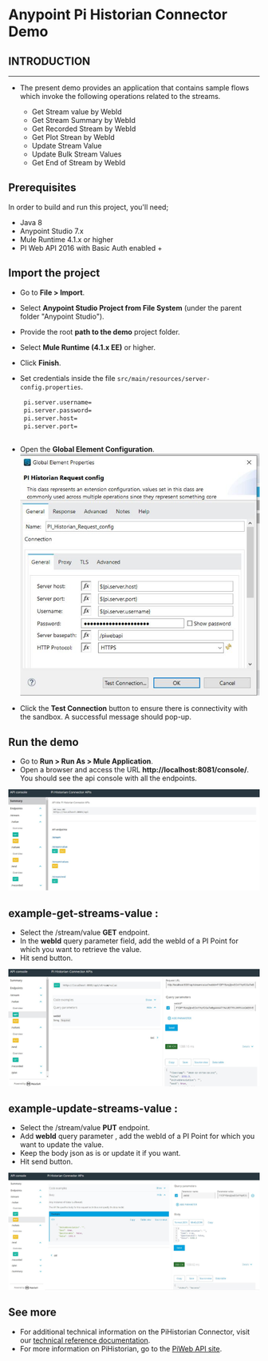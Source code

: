 Anypoint Pi Historian Connector Demo
==================================


## INTRODUCTION
------------


* The present demo provides an application that contains sample flows which invoke the following operations related to the streams.

   * Get Stream value by WebId
   * Get Stream Summary by WebId
   * Get Recorded Stream by WebId
   * Get Plot Strean by WebId
   * Update Stream Value
   * Update Bulk Stream Values
   * Get End of Stream by WebId


## Prerequisites
In order to build and run this project, you'll need;
* Java 8
* Anypoint Studio 7.x
* Mule Runtime 4.1.x or higher
* PI Web API 2016 with Basic Auth enabled +


## Import the project

* Go to **File > Import**.
* Select **Anypoint Studio Project from File System** (under the parent folder "Anypoint Studio").
* Provide the root **path to the demo** project folder.
* Select **Mule Runtime (4.1.x EE)** or higher.
* Click **Finish**.
* Set credentials inside the file `src/main/resources/server-config.properties`.

   ```
    pi.server.username=
    pi.server.password=
    pi.server.host=
    pi.server.port=
    
   ```
   
* Open the **Global Element Configuration**.
   ![Global Element](images/pi-historian-config.JPG)
   
* Click the **Test Connection** button to ensure there is connectivity with the sandbox. A successful message should pop-up.

## Run the demo

* Go to **Run > Run As > Mule Application**. 
* Open a browser and access the URL **http://localhost:8081/console/**. You should see the api console with all the endpoints.

![Console](images/console.JPG)

## example-get-streams-value :

* Select the /stream/value **GET** endpoint.
* In the **webId** query parameter field, add the webId of a PI Point for which you want to retrieve the value.
* Hit send button.

![getStreamValues](images/stream-values.JPG)

## example-update-streams-value :

* Select the /stream/value **PUT** endpoint.
* Add **webId** query parameter , add the webId of a PI Point for which you want to update the value.
* Keep the body json as is or update it if you want.
* Hit send button.

![updateStreamvalues](images/update-stream-values.JPG)
  

## See more
* For additional technical information on the PiHistorian Connector, visit our [technical reference documentation](TBA).
* For more information on PiHistorian, go to the [PiWeb API site](https://techsupport.osisoft.com/Documentation/PI-Web-API/help.html).
